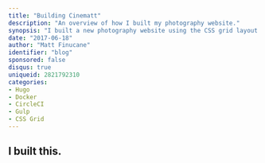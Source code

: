 ```yaml
---
title: "Building Cinematt"
description: "An overview of how I built my photography website."
synopsis: "I built a new photography website using the CSS grid layout framework."
date: "2017-06-18"
author: "Matt Finucane"
identifier: "blog"
sponsored: false
disqus: true
uniqueid: 2821792310
categories:
- Hugo
- Docker
- CircleCI
- Gulp
- CSS Grid
---
```


## I built this.